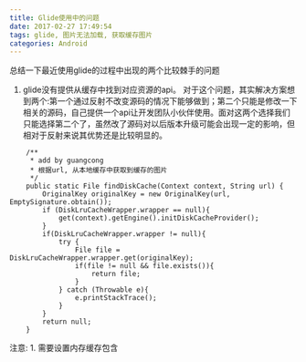 ```yaml
---
title: Glide使用中的问题
date: 2017-02-27 17:49:54
tags: glide, 图片无法加载, 获取缓存图片
categories: Android
---
```

总结一下最近使用glide的过程中出现的两个比较棘手的问题
1. glide没有提供从缓存中找到对应资源的api。
对于这个问题，其实解决方案想到两个:第一个通过反射不改变源码的情况下能够做到；第二个只能是修改一下相关的源码，自己提供一个api让开发团队小伙伴使用。面对这两个选择我们只能选择第二个了，虽然改了源码对以后版本升级可能会出现一定的影响，但相对于反射来说其优势还是比较明显的。
```
    /**
     * add by guangcong
     * 根据url, 从本地缓存中获取到缓存的图片
     */
    public static File findDiskCache(Context context, String url) {
        OriginalKey originalKey = new OriginalKey(url, EmptySignature.obtain());
        if (DiskLruCacheWrapper.wrapper == null){
            get(context).getEngine().initDiskCacheProvider();
        }
        if(DiskLruCacheWrapper.wrapper != null){
            try {
                File file = DiskLruCacheWrapper.wrapper.get(originalKey);
                if(file != null && file.exists()){
                    return file;
                }
            } catch (Throwable e){
                e.printStackTrace();
            }
        }
        return null;
    }
```
注意: 1. 需要设置内存缓存包含